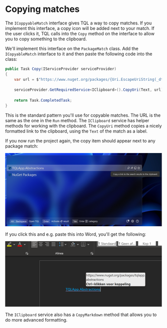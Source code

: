 # Copying matches

The `ICoppyableMatch` interface gives TQL a way to copy matches. If you
implement this interface, a copy icon will be added next to your match. If the
user clicks it, TQL calls into the `Copy` method on the interface to allow you
to copy something to the clipboard.

We'll implement this interface on the `PackageMatch` class. Add the
`ICopyableMatch` interface to it and then paste the following code into the
class:

```cs
public Task Copy(IServiceProvider serviceProvider)
{
    var url = $"https://www.nuget.org/packages/{Uri.EscapeUriString(_dto.PackageId)}";

    serviceProvider.GetRequiredService<IClipboard>().CopyUri(Text, url);

    return Task.CompletedTask;
}
```

This is the standard pattern you'll use for copyable matches. The URL is the
same as the one in the `Run` method. The `IClipboard` service has helper methods
for working with the clipboard. The `CopyUri` method copies a nicely formatted
link to the clipboard, using the `Text` of the match as a label.

If you now run the project again, the copy item should appear next to any
package match:

![](../Images/Copy-on-package-match.png)

If you click this and e.g. paste this into Word, you'll get the following:

![](../Images/Pasted-link.png)

The `IClipboard` service also has a `CopyMarkdown` method that allows you to do
more advanced formatting.

